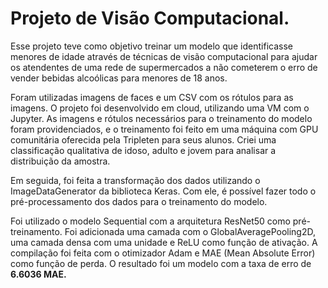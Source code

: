 # Projeto de Visão Computacional.

Esse projeto teve como objetivo treinar um modelo que identificasse menores de idade através de técnicas de visão computacional para ajudar os atendentes de uma rede de supermercados a não cometerem o erro de vender bebidas alcoólicas para menores de 18 anos.

Foram utilizadas imagens de faces e um CSV com os rótulos para as imagens. O projeto foi desenvolvido em cloud, utilizando uma VM com o Jupyter. As imagens e rótulos necessários para o treinamento do modelo foram providenciados, e o treinamento foi feito em uma máquina com GPU comunitária oferecida pela Tripleten para seus alunos. Criei uma classificação qualitativa de idoso, adulto e jovem para analisar a distribuição da amostra.

Em seguida, foi feita a transformação dos dados utilizando o ImageDataGenerator da biblioteca Keras. Com ele, é possível fazer todo o pré-processamento dos dados para o treinamento do modelo.

Foi utilizado o modelo Sequential com a arquitetura ResNet50 como pré-treinamento. Foi adicionada uma camada com o GlobalAveragePooling2D, uma camada densa com uma unidade e ReLU como função de ativação. A compilação foi feita com o otimizador Adam e MAE (Mean Absolute Error) como função de perda. O resultado foi um modelo com a taxa de erro de **6.6036 MAE.**